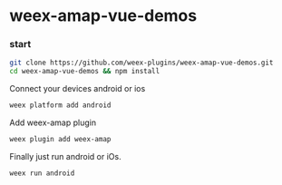 # weex-amap-vue-demos

### start

``` bash
git clone https://github.com/weex-plugins/weex-amap-vue-demos.git
cd weex-amap-vue-demos && npm install
```

Connect your devices android or ios
``` bash
weex platform add android
```

Add weex-amap plugin

``` bash
weex plugin add weex-amap
```

Finally just run android or iOs.

```
weex run android
```


